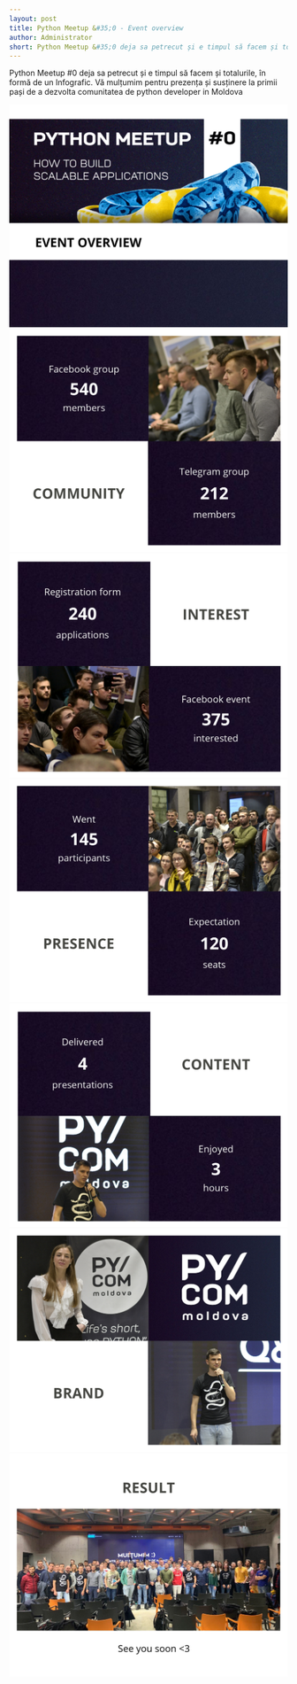 ```yaml
---
layout: post
title: Python Meetup &#35;0 - Event overview
author: Administrator
short: Python Meetup &#35;0 deja sa petrecut și e timpul să facem și totalurile, în formă de un Infografic
---
```


Python Meetup #0 deja sa petrecut și e timpul să facem și totalurile, în formă de un Infografic.
Vă mulțumim pentru prezența și susținere la primii pași de a dezvolta comunitatea de python developer in Moldova

![Meetup 0 photo 1](/public/assets/posts/meetup0/meetup0-info-1.jpg)
![Meetup 0 photo 2](/public/assets/posts/meetup0/meetup0-info-2.jpg)
![Meetup 0 photo 3](/public/assets/posts/meetup0/meetup0-info-3.jpg)
![Meetup 0 photo 4](/public/assets/posts/meetup0/meetup0-info-4.jpg)
![Meetup 0 photo 5](/public/assets/posts/meetup0/meetup0-info-5.jpg)
![Meetup 0 photo 6](/public/assets/posts/meetup0/meetup0-info-6.jpg)
![Meetup 0 photo 7](/public/assets/posts/meetup0/meetup0-info-7.jpg)
